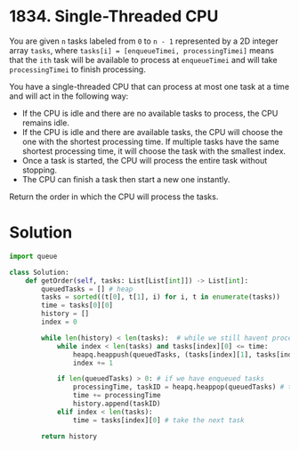 # 1834. Single-Threaded CPU

You are given `n​​​​​​` tasks labeled from `0` to `n - 1` represented by a 2D integer array `tasks`, where `tasks[i] = [enqueueTimei, processingTimei]` means that the `i​​​​​​th​​​​` task will be available to process at `enqueueTimei` and will take `processingTimei` to finish processing.

You have a single-threaded CPU that can process at most one task at a time and will act in the following way:

-   If the CPU is idle and there are no available tasks to process, the CPU remains idle.
-   If the CPU is idle and there are available tasks, the CPU will choose the one with the shortest processing time. If multiple tasks have the same shortest processing time, it will choose the task with the smallest index.
-   Once a task is started, the CPU will process the entire task without stopping.
-   The CPU can finish a task then start a new one instantly.

Return the order in which the CPU will process the tasks.

# Solution

```python
import queue

class Solution:
    def getOrder(self, tasks: List[List[int]]) -> List[int]:
        queuedTasks = [] # heap
        tasks = sorted((t[0], t[1], i) for i, t in enumerate(tasks))
        time = tasks[0][0]
        history = []
        index = 0

        while len(history) < len(tasks):  # while we still havent processed all tasks
            while index < len(tasks) and tasks[index][0] <= time:
                heapq.heappush(queuedTasks, (tasks[index][1], tasks[index][2])) # (processingTime, originalIndex)
                index += 1

            if len(queuedTasks) > 0: # if we have enqueued tasks
                processingTime, taskID = heapq.heappop(queuedTasks) # take the task with the smallest processing time
                time += processingTime
                history.append(taskID)
            elif index < len(tasks):
                time = tasks[index][0] # take the next task

        return history
```
